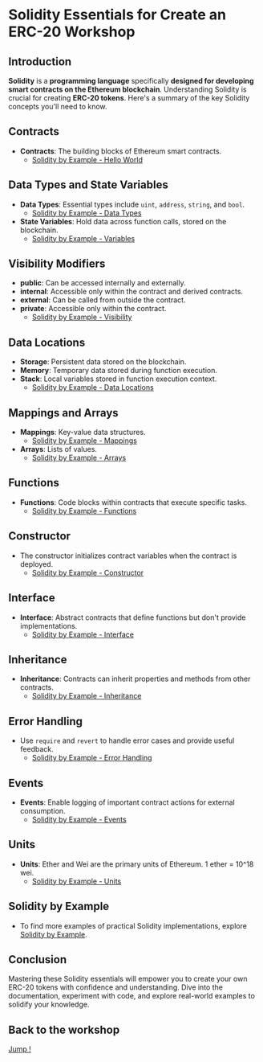 # Solidity Essentials for Create an ERC-20 Workshop

## Introduction

**Solidity** is a **programming language** specifically **designed for developing smart contracts on the Ethereum blockchain**. Understanding Solidity is crucial for creating **ERC-20 tokens**. Here's a summary of the key Solidity concepts you'll need to know.

## Contracts

- **Contracts**: The building blocks of Ethereum smart contracts.
  - [Solidity by Example - Hello World](https://solidity-by-example.org/hello-world/)

## Data Types and State Variables

- **Data Types**: Essential types include `uint`, `address`, `string`, and `bool`.
  - [Solidity by Example - Data Types](https://solidity-by-example.org/primitives/)
- **State Variables**: Hold data across function calls, stored on the blockchain.
  - [Solidity by Example - Variables](https://solidity-by-example.org/variables/)

## Visibility Modifiers

- **public**: Can be accessed internally and externally.
- **internal**: Accessible only within the contract and derived contracts.
- **external**: Can be called from outside the contract.
- **private**: Accessible only within the contract.
  - [Solidity by Example - Visibility](https://solidity-by-example.org/visibility/)

## Data Locations

- **Storage**: Persistent data stored on the blockchain.
- **Memory**: Temporary data stored during function execution.
- **Stack**: Local variables stored in function execution context.
  - [Solidity by Example - Data Locations](https://solidity-by-example.org/data-locations/)

## Mappings and Arrays

- **Mappings**: Key-value data structures.
  - [Solidity by Example - Mappings](https://solidity-by-example.org/mapping/)
- **Arrays**: Lists of values.
  - [Solidity by Example - Arrays](https://solidity-by-example.org/array/)

## Functions

- **Functions**: Code blocks within contracts that execute specific tasks.
  - [Solidity by Example - Functions](https://solidity-by-example.org/function/)

## Constructor

- The constructor initializes contract variables when the contract is deployed.
  - [Solidity by Example - Constructor](https://solidity-by-example.org/constructor/)

## Interface

- **Interface**: Abstract contracts that define functions but don't provide implementations.
  - [Solidity by Example - Interface](https://solidity-by-example.org/interface/)

## Inheritance

- **Inheritance**: Contracts can inherit properties and methods from other contracts.
  - [Solidity by Example - Inheritance](https://solidity-by-example.org/inheritance/)

## Error Handling

- Use `require` and `revert` to handle error cases and provide useful feedback.
  - [Solidity by Example - Error Handling](https://solidity-by-example.org/error/)

## Events

- **Events**: Enable logging of important contract actions for external consumption.
  - [Solidity by Example - Events](https://solidity-by-example.org/events/)

## Units

- **Units**: Ether and Wei are the primary units of Ethereum. 1 ether = 10^18 wei.
  - [Solidity by Example - Units](https://solidity-by-example.org/ether-units/)

## Solidity by Example

- To find more examples of practical Solidity implementations, explore [Solidity by Example](https://solidity-by-example.org/).

## Conclusion

Mastering these Solidity essentials will empower you to create your own ERC-20 tokens with confidence and understanding. Dive into the documentation, experiment with code, and explore real-world examples to solidify your knowledge.

## Back to the workshop

[Jump !](./README.md)
